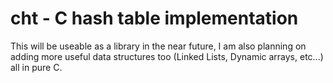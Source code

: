 # cht - C hash table implementation

This will be useable as a library in the near future, I am also planning on adding more useful data structures too (Linked Lists, Dynamic arrays, etc...) all in pure C.
